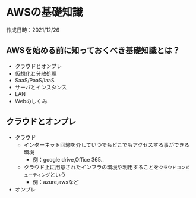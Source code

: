 # AWSの基礎知識
作成日時：2021/12/26

## AWSを始める前に知っておくべき基礎知識とは？
- クラウドとオンプレ
- 仮想化と分散処理
- SaaS/PaaS/IaaS
- サーバとインスタンス
- LAN
- Webのしくみ

## クラウドとオンプレ
- クラウド
  - インターネット回線を介していつでもどこでもアクセスする事ができる環境
    - 例：google drive,Office 365..
  - クラウド上に用意されたインフラの環境や利用することを`クラウドコンピューティング`という
    - 例：azure,awsなど
- オンプレ
